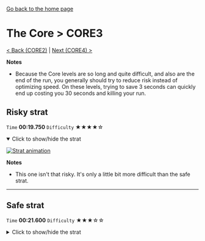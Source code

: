 [Go back to the home page](https://github.com/Doublevil/scbspeedrun)

# The Core > CORE3

[< Back (CORE2)](https://github.com/Doublevil/scbspeedrun/blob/main/levels/CORE/CORE2.md) | [Next (CORE4) >](https://github.com/Doublevil/scbspeedrun/blob/main/levels/CORE/CORE4.md)

**Notes**
- Because the Core levels are so long and quite difficult, and also are the end of the run, you generally should try to reduce risk instead of optimizing speed. On these levels, trying to save 3 seconds can quickly end up costing you 30 seconds and killing your run.

## Risky strat

`Time` **00:19.750** `Difficulty` ★★★★☆
<details open>
  <summary>Click to show/hide the strat</summary>

  [![Strat animation](https://github.com/Doublevil/scbspeedrun/blob/main/media/levels/CORE/CORE3_RiskyStrat.webp)](https://github.com/Doublevil/scbspeedrun/blob/main/media/levels/CORE/CORE3_RiskyStrat.mp4)

  **Notes**
  - This one isn't that risky. It's only a little bit more difficult than the safe strat.
</details>

---
## Safe strat

`Time` **00:21.600** `Difficulty` ★★★☆☆
<details>
  <summary>Click to show/hide the strat</summary>

  [![Strat animation](https://github.com/Doublevil/scbspeedrun/blob/main/media/levels/CORE/CORE3_SafeStrat.webp)](https://github.com/Doublevil/scbspeedrun/blob/main/media/levels/CORE/CORE3_SafeStrat.mp4)
</details>
